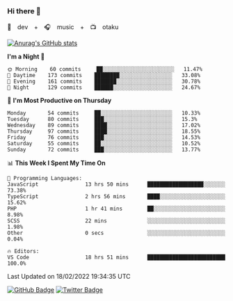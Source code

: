 ### Hi there 👋

🚀　dev　+　🎧　music　+　📺　otaku


[![Anurag's GitHub stats](https://github-readme-stats.vercel.app/api?username=koheitasaka&count_private=true&show_icons=true&theme=monokai)](https://github.com/koheitasaka/github-readme-stats)

<!--START_SECTION:waka-->
**I'm a Night 🦉** 

```text
🌞 Morning    60 commits     ██░░░░░░░░░░░░░░░░░░░░░░░   11.47% 
🌆 Daytime    173 commits    ████████░░░░░░░░░░░░░░░░░   33.08% 
🌃 Evening    161 commits    ███████░░░░░░░░░░░░░░░░░░   30.78% 
🌙 Night      129 commits    ██████░░░░░░░░░░░░░░░░░░░   24.67%

```
📅 **I'm Most Productive on Thursday** 

```text
Monday       54 commits     ██░░░░░░░░░░░░░░░░░░░░░░░   10.33% 
Tuesday      80 commits     ███░░░░░░░░░░░░░░░░░░░░░░   15.3% 
Wednesday    89 commits     ████░░░░░░░░░░░░░░░░░░░░░   17.02% 
Thursday     97 commits     ████░░░░░░░░░░░░░░░░░░░░░   18.55% 
Friday       76 commits     ███░░░░░░░░░░░░░░░░░░░░░░   14.53% 
Saturday     55 commits     ██░░░░░░░░░░░░░░░░░░░░░░░   10.52% 
Sunday       72 commits     ███░░░░░░░░░░░░░░░░░░░░░░   13.77%

```


📊 **This Week I Spent My Time On** 

```text
💬 Programming Languages: 
JavaScript               13 hrs 50 mins      ██████████████████░░░░░░░   73.38% 
TypeScript               2 hrs 56 mins       ████░░░░░░░░░░░░░░░░░░░░░   15.62% 
PHP                      1 hr 41 mins        ██░░░░░░░░░░░░░░░░░░░░░░░   8.98% 
SCSS                     22 mins             ░░░░░░░░░░░░░░░░░░░░░░░░░   1.98% 
Other                    0 secs              ░░░░░░░░░░░░░░░░░░░░░░░░░   0.04%

🔥 Editors: 
VS Code                  18 hrs 51 mins      █████████████████████████   100.0%

```


 Last Updated on 18/02/2022 19:34:35 UTC
<!--END_SECTION:waka-->

[![GitHub Badge](https://img.shields.io/badge/GitHub-100000?style=for-the-badge&logo=github&logoColor=white)](https://github.com/koheitasaka)
[![Twitter Badge](https://img.shields.io/badge/Twitter-1DA1F2?style=for-the-badge&logo=twitter&logoColor=white)](https://twitter.com/sleep_asleep_)
